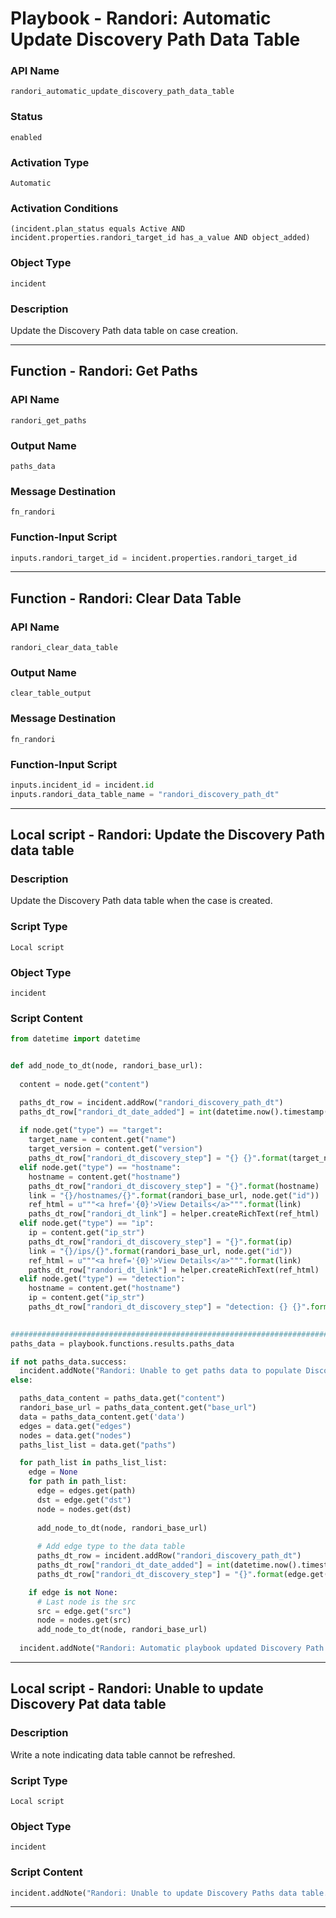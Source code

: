 <!--
    DO NOT MANUALLY EDIT THIS FILE
    THIS FILE IS AUTOMATICALLY GENERATED WITH resilient-sdk codegen
    Generated with resilient-sdk v51.0.2.2.1096
-->

# Playbook - Randori: Automatic Update Discovery Path Data Table

### API Name
`randori_automatic_update_discovery_path_data_table`

### Status
`enabled`

### Activation Type
`Automatic`

### Activation Conditions
`(incident.plan_status equals Active AND incident.properties.randori_target_id has_a_value AND object_added)`

### Object Type
`incident`

### Description
Update the Discovery Path data table on case creation.


---
## Function - Randori: Get Paths

### API Name
`randori_get_paths`

### Output Name
`paths_data`

### Message Destination
`fn_randori`

### Function-Input Script
```python
inputs.randori_target_id = incident.properties.randori_target_id
```

---
## Function - Randori: Clear Data Table

### API Name
`randori_clear_data_table`

### Output Name
`clear_table_output`

### Message Destination
`fn_randori`

### Function-Input Script
```python
inputs.incident_id = incident.id
inputs.randori_data_table_name = "randori_discovery_path_dt"
```

---

## Local script - Randori: Update the Discovery Path data table

### Description
Update the Discovery Path data table when the case is created.

### Script Type
`Local script`

### Object Type
`incident`

### Script Content
```python
from datetime import datetime


def add_node_to_dt(node, randori_base_url):
  
  content = node.get("content")

  paths_dt_row = incident.addRow("randori_discovery_path_dt")
  paths_dt_row["randori_dt_date_added"] = int(datetime.now().timestamp()*1000) 
    
  if node.get("type") == "target":
    target_name = content.get("name")
    target_version = content.get("version")
    paths_dt_row["randori_dt_discovery_step"] = "{} {}".format(target_name, target_version)
  elif node.get("type") == "hostname":
    hostname = content.get("hostname")
    paths_dt_row["randori_dt_discovery_step"] = "{}".format(hostname)
    link = "{}/hostnames/{}".format(randori_base_url, node.get("id"))
    ref_html = u"""<a href='{0}'>View Details</a>""".format(link)
    paths_dt_row["randori_dt_link"] = helper.createRichText(ref_html)
  elif node.get("type") == "ip":
    ip = content.get("ip_str")
    paths_dt_row["randori_dt_discovery_step"] = "{}".format(ip)
    link = "{}/ips/{}".format(randori_base_url, node.get("id"))
    ref_html = u"""<a href='{0}'>View Details</a>""".format(link)
    paths_dt_row["randori_dt_link"] = helper.createRichText(ref_html)
  elif node.get("type") == "detection":
    hostname = content.get("hostname")
    ip = content.get("ip_str")
    paths_dt_row["randori_dt_discovery_step"] = "detection: {} {}".format(hostname, ip)

    
#########################################################################################
paths_data = playbook.functions.results.paths_data

if not paths_data.success:
  incident.addNote("Randori: Unable to get paths data to populate Discovery Path data table.")
else:

  paths_data_content = paths_data.get("content")
  randori_base_url = paths_data_content.get("base_url")
  data = paths_data_content.get('data')
  edges = data.get("edges")
  nodes = data.get("nodes")
  paths_list_list = data.get("paths")

  for path_list in paths_list_list:
    edge = None
    for path in path_list:
      edge = edges.get(path)
      dst = edge.get("dst")
      node = nodes.get(dst)
    
      add_node_to_dt(node, randori_base_url)
  
      # Add edge type to the data table
      paths_dt_row = incident.addRow("randori_discovery_path_dt")
      paths_dt_row["randori_dt_date_added"] = int(datetime.now().timestamp()*1000) 
      paths_dt_row["randori_dt_discovery_step"] = "{}".format(edge.get("type"))

    if edge is not None:
      # Last node is the src
      src = edge.get("src")
      node = nodes.get(src)
      add_node_to_dt(node, randori_base_url)
  
  incident.addNote("Randori: Automatic playbook updated Discovery Path data table")
```

---
## Local script - Randori: Unable to update Discovery Pat data table

### Description
Write a note indicating data table cannot be refreshed.

### Script Type
`Local script`

### Object Type
`incident`

### Script Content
```python
incident.addNote("Randori: Unable to update Discovery Paths data table.")
```

---

